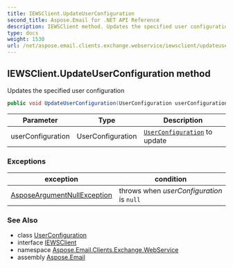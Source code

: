 ```yaml
---
title: IEWSClient.UpdateUserConfiguration
second_title: Aspose.Email for .NET API Reference
description: IEWSClient method. Updates the specified user configuration
type: docs
weight: 1530
url: /net/aspose.email.clients.exchange.webservice/iewsclient/updateuserconfiguration/
---
```

## IEWSClient.UpdateUserConfiguration method

Updates the specified user configuration

```csharp
public void UpdateUserConfiguration(UserConfiguration userConfiguration)
```

| Parameter | Type | Description |
| --- | --- | --- |
| userConfiguration | UserConfiguration | [`UserConfiguration`](../../userconfiguration/) to update |

### Exceptions

| exception | condition |
| --- | --- |
| [AsposeArgumentNullException](../../../aspose.email/asposeargumentnullexception/) | throws when *userConfiguration* is `null` |

### See Also

* class [UserConfiguration](../../userconfiguration/)
* interface [IEWSClient](../)
* namespace [Aspose.Email.Clients.Exchange.WebService](../../iewsclient/)
* assembly [Aspose.Email](../../../)


